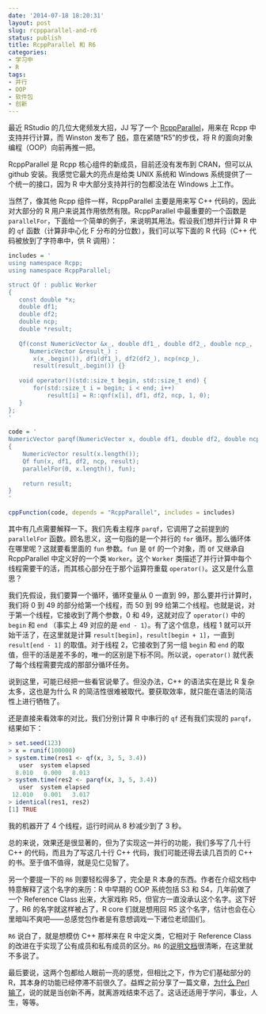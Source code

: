 ```yaml
---
date: '2014-07-18 18:20:31'
layout: post
slug: rcppparallel-and-r6
status: publish
title: RcppParallel 和 R6
categories:
- 学习中
- R
tags:
- 并行
- OOP
- 软件包
- 创新
---
```


最近 RStudio 的几位大佬频发大招，JJ 写了一个 [RcppParallel](https://github.com/RcppCore/RcppParallel)，用来在 Rcpp 中支持并行计算，而 Winston 发布了 [R6](http://cran.r-project.org/web/packages/R6/index.html)，意在紧随“R5”的步伐，将 R 的面向对象编程（OOP）向前再推一把。

RcppParallel 是 Rcpp 核心组件的新成员，目前还没有发布到 CRAN，但可以从 github 安装。我感觉它最大的亮点是给类 UNIX 系统和 Windows 系统提供了一个统一的接口，因为 R 中大部分支持并行的包都没法在 Windows 上工作。

当然了，像其他 Rcpp 组件一样，RcppParallel 主要是用来写 C++ 代码的，因此对大部分的 R 用户来说其作用依然有限。RcppParallel 中最重要的一个函数是 `parallelFor`，下面给一个简单的例子，来说明其用法。假设我们想并行计算 R 中的 `qf` 函数（计算非中心化 F 分布的分位数），我们可以写下面的 R 代码（C++ 代码被放到了字符串中，供 R 调用）：

<!-- more -->

```r
includes = '
using namespace Rcpp;
using namespace RcppParallel;

struct Qf : public Worker
{
   const double *x;
   double df1;
   double df2;
   double ncp;
   double *result;
   
   Qf(const NumericVector &x_, double df1_, double df2_, double ncp_,
      NumericVector &result_) :
       x(x_.begin()), df1(df1_), df2(df2_), ncp(ncp_),
       result(result_.begin()) {}
   
   void operator()(std::size_t begin, std::size_t end) {
       for(std::size_t i = begin; i < end; i++)
           result[i] = R::qnf(x[i], df1, df2, ncp, 1, 0);
   }
};
'

code = '
NumericVector parqf(NumericVector x, double df1, double df2, double ncp)
{
    NumericVector result(x.length());
    Qf fun(x, df1, df2, ncp, result);
    parallelFor(0, x.length(), fun);
    
    return result;
}
'

cppFunction(code, depends = "RcppParallel", includes = includes)
```

其中有几点需要解释一下。我们先看主程序 `parqf`，它调用了之前提到的 `parallelFor` 函数。顾名思义，这一句指的是一个并行的 `for` 循环。那么循环体在哪里呢？这就要看里面的 `fun` 参数。`fun` 是 `Qf` 的一个对象，而 `Qf` 又继承自 RcppParallel 中定义好的一个类 `Worker`。这个 `Worker` 类描述了并行计算中每个线程需要干的活，而其核心部分在于那个运算符重载 `operator()`。这又是什么意思？

我们先假设，我们要算一个循环，循环变量从 0 一直到 99，那么要并行计算时，我们将 0 到 49 的部分给第一个线程，而 50 到 99 给第二个线程。也就是说，对于第一个线程，它接收到了两个参数，0 和 49，这就对应了 `operator()` 中的 `begin` 和 `end` （事实上 49 对应的是 `end - 1`）。有了这个信息，线程 1 就可以开始干活了，在这里就是计算 `result[begin]`，`result[begin + 1]`，一直到 `result[end - 1]` 的取值。对于线程 2，它接收到了另一组 `begin` 和 `end` 的取值，但干的活是差不多的，唯一的区别是下标不同。所以说，`operator()` 就代表了每个线程需要完成的那部分循环任务。

说到这里，可能已经把一些看官说晕了。但没办法，C++ 的语法实在是比 R 复杂太多，这也是为什么 R 的简洁性很难被取代。要获取效率，就只能在语法的简洁性上进行牺牲了。

还是直接来看效率的对比，我们分别计算 R 中串行的 `qf` 还有我们实现的 `parqf`，结果如下：

```r
> set.seed(123)
> x = runif(100000)
> system.time(res1 <- qf(x, 3, 5, 3.4))
   user  system elapsed 
  8.010   0.000   8.013 
> system.time(res2 <- parqf(x, 3, 5, 3.4))
   user  system elapsed 
 12.010   0.001   3.017 
> identical(res1, res2)
[1] TRUE
```

我的机器开了 4 个线程，运行时间从 8 秒减少到了 3 秒。

总的来说，效果还是很显著的，但为了实现这一并行的功能，我们多写了几十行 C++ 的代码，而且为了写这几十行 C++ 代码，我们可能还得去读几百页的 C++ 的书。至于值不值得，就是见仁见智了。

另一个要提一下的 `R6` 则要轻松得多了，完全是 R 本身的东西。作者在介绍文档中特意解释了这个名字的来历：R 中早期的 OOP 系统包括 S3 和 S4，几年前做了一个 Reference Class 出来，大家戏称 R5，但官方一直没承认这个名字。这下好了，R6 的名字就这样被占了，R core 们就是想用回 R5 这个名字，估计也会在心里暗叫不爽吧——总感觉包作者是有意想调戏一下诸位老顽固们。

`R6` 说白了，就是想模仿 C++ 那样来在 R 中定义类，它相对于 Reference Class 的改进在于实现了公有成员和私有成员的区分。`R6` 的[说明文档](http://cran.r-project.org/web/packages/R6/vignettes/Introduction.html)很清晰，在这里就不多说了。

最后要说，这两个包都给人眼前一亮的感觉，但相比之下，作为它们基础部分的 R，其本身的功能已经停滞不前很久了。益辉之前分享了一篇文章，[为什么 Perl 输了](http://outspeaking.com/words-of-technology/why-perl-didnt-win.html)，说的就是当创新不再，就离游戏结束不远了。这话还适用于学问，事业，人生，等等。


